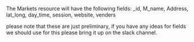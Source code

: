 The Markets resource will have the following fields:
_id, M_name, Address, lat_long, day_time, session, website, venders

please note that these are just preliminary, if you have any ideas for fields we
should use for this please bring it up on the slack channel.
